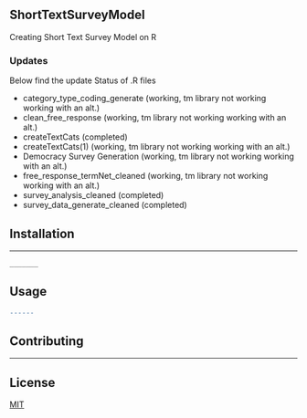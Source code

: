## ShortTextSurveyModel
 Creating Short Text Survey Model on R

### Updates
Below find the update Status of .R files
  *  category_type_coding_generate (working, tm library not working working with an alt.)
  *  clean_free_response (working, tm library not working working with an alt.)
  *  createTextCats (completed)
  *  createTextCats(1) (working, tm library not working working with an alt.)
  *  Democracy Survey Generation (working, tm library not working working with an alt.)
  *  free_response_termNet_cleaned  (working, tm library not working working with an alt.)
  *  survey_analysis_cleaned (completed)
  *  survey_data_generate_cleaned (completed)



## Installation

________

```bash
_______
```

## Usage

```r
------
```

## Contributing
------------------


## License
[MIT](https://choosealicense.com/licenses/mit/)
